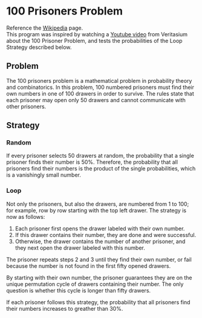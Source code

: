 # 100 Prisoners Problem
Reference the [Wikipedia](https://en.wikipedia.org/wiki/100_prisoners_problem#:~:text=The%20100%20prisoners%20problem%20is,cannot%20communicate%20with%20other%20prisoners.) page.  
This program was inspired by watching a [Youtube video](https://www.youtube.com/watch?v=iSNsgj1OCLA) from Veritasium about the 100 Prisoner Problem, and tests the probabilities of the Loop Strategy described below. 

## Problem

The 100 prisoners problem is a mathematical problem in probability theory and combinatorics. In this problem, 100 numbered prisoners must find their own numbers in one of 100 drawers in order to survive. The rules state that each prisoner may open only 50 drawers and cannot communicate with other prisoners.  

## Strategy

### Random

If every prisoner selects 50 drawers at random, the probability that a single prisoner finds their number is 50%. Therefore, the probability that all prisoners find their numbers is the product of the single probabilities, which is a vanishingly small number.

### Loop

Not only the prisoners, but also the drawers, are numbered from 1 to 100; for example, row by row starting with the top left drawer. The strategy is now as follows:

1. Each prisoner first opens the drawer labeled with their own number.
2. If this drawer contains their number, they are done and were successful.
3. Otherwise, the drawer contains the number of another prisoner, and they next open the drawer labeled with this number. 

The prisoner repeats steps 2 and 3 until they find their own number, or fail because the number is not found in the first fifty opened drawers. 

By starting with their own number, the prisoner guarantees they are on the unique permutation cycle of drawers containing their number. The only question is whether this cycle is longer than fifty drawers.  

If each prisoner follows this strategy, the probability that all prisoners find their numbers increases to greather than 30%.


